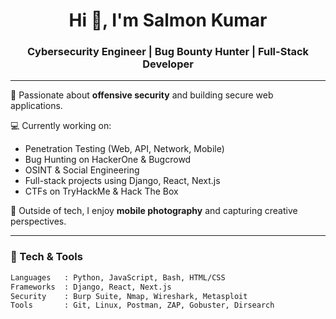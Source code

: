 <h1 align="center">Hi 👋, I'm Salmon Kumar</h1>
<h3 align="center">Cybersecurity Engineer | Bug Bounty Hunter | Full-Stack Developer</h3>

---

🔐 Passionate about **offensive security** and building secure web applications.

💻 Currently working on:
- Penetration Testing (Web, API, Network, Mobile)
- Bug Hunting on HackerOne & Bugcrowd
- OSINT & Social Engineering
- Full-stack projects using Django, React, Next.js
- CTFs on TryHackMe & Hack The Box

📸 Outside of tech, I enjoy **mobile photography** and capturing creative perspectives.

---

### 🧠 Tech & Tools

```bash
Languages   : Python, JavaScript, Bash, HTML/CSS
Frameworks  : Django, React, Next.js
Security    : Burp Suite, Nmap, Wireshark, Metasploit
Tools       : Git, Linux, Postman, ZAP, Gobuster, Dirsearch
